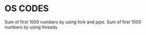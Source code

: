 # OS CODES
Sum of first 1000 numbers by using fork and pipe.
Sum of first 1000 numbers by using threads.
